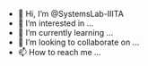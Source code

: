 - 👋 Hi, I’m @SystemsLab-IIITA
- 👀 I’m interested in ...
- 🌱 I’m currently learning ...
- 💞️ I’m looking to collaborate on ...
- 📫 How to reach me ...

<!---
SystemsLab-IIITA/SystemsLab-IIITA is a ✨ special ✨ repository because its `README.md` (this file) appears on your GitHub profile.
You can click the Preview link to take a look at your changes.
--->
